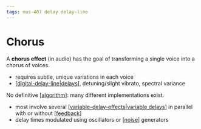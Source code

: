```yaml
---
tags: mus-407 delay delay-line
---
```


# Chorus

A **chorus effect** (in audio) has the goal of transforming a single voice into a chorus of voices.

- requires subtle, unique variations in each voice
- [[digital-delay-line|delays]], detuning/slight vibrato, spectral variance

No definitive [[algorithm]]: many different implementations exist.

- most involve several [[variable-delay-effects|variable delays]] in parallel with or without [[feedback]]
- delay times modulated using oscillators or [[noise]] generators

[//begin]: # "Autogenerated link references for markdown compatibility"
[digital-delay-line|delays]: digital-delay-line "Digital Delay Line"
[algorithm]: algorithm "Algorithm"
[variable-delay-effects|variable delays]: variable-delay-effects "Variable Delay Effects"
[feedback]: feedback "Feedback"
[noise]: noise "Noise"
[//end]: # "Autogenerated link references"